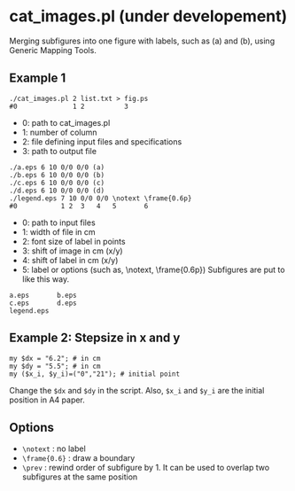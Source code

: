 # cat_images.pl (under developement)
Merging subfigures into one figure with labels, such as (a) and (b), using Generic Mapping Tools.

## Example 1
```
./cat_images.pl 2 list.txt > fig.ps
#0              1 2          3
```
* 0: path to cat_images.pl
* 1: number of column
* 2: file defining input files and specifications
* 3: path to output file
```
./a.eps 6 10 0/0 0/0 (a)
./b.eps 6 10 0/0 0/0 (b)
./c.eps 6 10 0/0 0/0 (c)
./d.eps 6 10 0/0 0/0 (d)
./legend.eps 7 10 0/0 0/0 \notext \frame{0.6p}
#0           1 2  3   4   5       6
```
* 0: path to input files
* 1: width of file in cm
* 2: font size of label in points
* 3: shift of image in cm (x/y)
* 4: shift of label in cm (x/y)
* 5: label or options (such as, \notext, \frame{0.6p})
Subfigures are put to like this way.
```
a.eps       b.eps
c.eps       d.eps
legend.eps
```

## Example 2: Stepsize in x and y
```
my $dx = "6.2"; # in cm 
my $dy = "5.5"; # in cm
my ($x_i, $y_i)=("0","21"); # initial point
```
Change the `$dx` and `$dy` in the script. Also, `$x_i` and `$y_i` are the initial position in A4 paper.

## Options
* `\notext` : no label
* `\frame{0.6}` : draw a boundary
* `\prev` : rewind order of subfigure by 1. It can be used to overlap two subfigures at the same position
